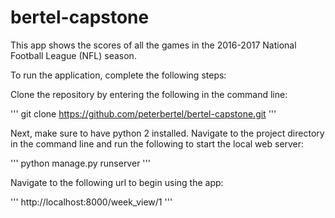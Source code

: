 # bertel-capstone

This app shows the scores of all the games in the 2016-2017 National Football League (NFL) season.

To run the application, complete the following steps:

Clone the repository by entering the following in the command line:

'''
git clone https://github.com/peterbertel/bertel-capstone.git
'''

Next, make sure to have python 2 installed. Navigate to the project directory in the command line and run the following to start the local web server:

'''
python manage.py runserver
'''

Navigate to the following url to begin using the app:

'''
http://localhost:8000/week_view/1
'''
